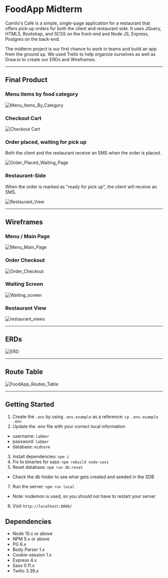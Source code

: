 # FoodApp Midterm

Camilo's Café is a simple, single-page application for a restaurant that offers pick-up orders for both the client and restaurant side. It uses JQuery, HTML5, Bootstrap, and SCSS on the front-end and Node JS, Express, Postgres on the back-end. 

The midterm project is our first chance to work in teams and build an app from the ground up. We used Trello to help organize ourselves as well as Draw.io to create our ERDs and Wireframes. 

----------
## Final Product

### Menu items by food category
![Menu_Items_By_Category](https://user-images.githubusercontent.com/8763915/74564616-7b646d80-4f3d-11ea-9492-a85cb9e0ad1f.png)

### Checkout Cart
![Checkout Cart](https://user-images.githubusercontent.com/8763915/74564606-74d5f600-4f3d-11ea-9d81-4baffcd1671f.png)

### Order placed, waiting for pick up
Both the client and the restaurant receive an SMS when the order is placed.

![Order_Placed_Waiting_Page](https://user-images.githubusercontent.com/8763915/74564618-7bfd0400-4f3d-11ea-89ea-a3ac4a9aff43.png)

### Restaurant-Side
When the order is marked as "ready for pick up", the client will receive an SMS.

![Restaurant_View](https://user-images.githubusercontent.com/8763915/74564619-7bfd0400-4f3d-11ea-84a9-57757f6de49e.png)

----------
## Wireframes

### Menu / Main Page
![Menu_Main_Page](https://user-images.githubusercontent.com/8763915/74565383-1c9ff380-4f3f-11ea-9f85-3a485118db78.jpg)

### Order Checkout
![Order_Checkout](https://user-images.githubusercontent.com/8763915/74565387-1dd12080-4f3f-11ea-8585-aa2852f8289c.jpg)

### Waiting Screen
![Waiting_screen](https://user-images.githubusercontent.com/8763915/74565393-1e69b700-4f3f-11ea-937d-d81421e5a186.png)

### Restaurant View
![restaurant_views](https://user-images.githubusercontent.com/8763915/74565390-1e69b700-4f3f-11ea-9bed-7b54edd3adfb.png)

----------

## ERDs

![ERD](https://user-images.githubusercontent.com/8763915/74565587-891af280-4f3f-11ea-86b6-69b4aa7f5586.png)


----------

## Route Table

![FoodApp_Routes_Table](https://user-images.githubusercontent.com/8763915/74566840-676f3a80-4f42-11ea-8a22-522147595804.png)

----------

## Getting Started

1. Create the `.env` by using `.env.example` as a reference: `cp .env.example .env`
2. Update the .env file with your correct local information
  - username: `labber` 
  - password: `labber` 
  - database: `midterm`
3. Install dependencies: `npm i`
4. Fix to binaries for sass: `npm rebuild node-sass`
5. Reset database: `npm run db:reset`
  - Check the db folder to see what gets created and seeded in the SDB
7. Run the server: `npm run local`
  - Note: nodemon is used, so you should not have to restart your server
8. Visit `http://localhost:8080/`

## Dependencies

- Node 10.x or above
- NPM 5.x or above
- PG 6.x
- Body Parser 1.x
- Cookie-session 1.x
- Express 4.x
- Sass 0.11.x
- Twilio 3.39.x
